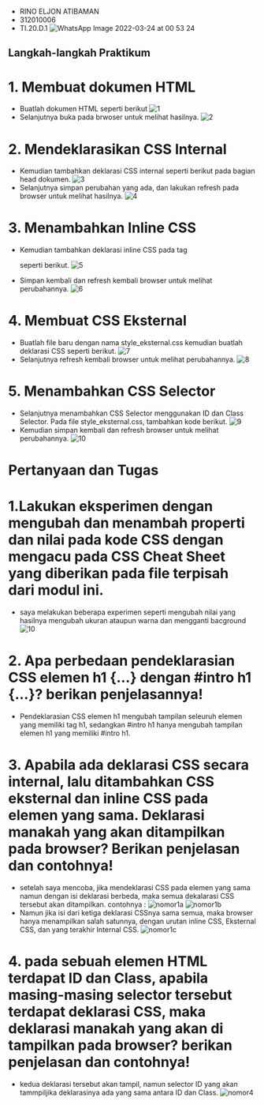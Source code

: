 - RINO ELJON ATIBAMAN
- 312010006
- TI.20.D.1
![WhatsApp Image 2022-03-24 at 00 53 24](https://user-images.githubusercontent.com/101688124/159765632-49a25004-bcf9-4af0-8c12-58eb245d1d2b.jpeg)
## Langkah-langkah Praktikum
# 1. Membuat dokumen HTML
-  Buatlah dokumen HTML seperti berikut
 ![1](https://user-images.githubusercontent.com/101688124/159760032-f8854842-1f44-4bf9-b922-317e6e68d47e.png)
 - Selanjutnya buka pada brwoser untuk melihat hasilnya.
 ![2](https://user-images.githubusercontent.com/101688124/159760046-07da8595-abdb-4030-869f-cc473b000ff0.png)
 
# 2. Mendeklarasikan CSS Internal
 - Kemudian tambahkan deklarasi CSS internal seperti berikut pada bagian head dokumen.
 ![3](https://user-images.githubusercontent.com/101688124/159760054-c3a28272-409c-4c7d-8b79-664ecb073ac0.png)
 - Selanjutnya simpan perubahan yang ada, dan lakukan refresh pada browser untuk melihat hasilnya.
 ![4](https://user-images.githubusercontent.com/101688124/159760062-60207806-fa46-44b2-858f-12711199e7a8.png)
 
# 3. Menambahkan Inline CSS
 - Kemudian tambahkan deklarasi inline CSS pada tag <p> seperti berikut.
  ![5](https://user-images.githubusercontent.com/101688124/159760067-c296370f-5c72-4d7b-8d28-8bbc44001400.png)
 - Simpan kembali dan refresh kembali browser untuk melihat perubahannya.
  ![6](https://user-images.githubusercontent.com/101688124/159760076-68b0c9b0-8252-4c5d-b44e-ad9c85ba9624.png)
  
# 4. Membuat CSS Eksternal
 - Buatlah file baru dengan nama style_eksternal.css kemudian buatlah deklarasi CSS seperti berikut.
  ![7](https://user-images.githubusercontent.com/101688124/159760079-3b173367-06dc-4b16-9f0f-0e7f0d9c5249.png)
 - Selanjutnya refresh kembali browser untuk melihat perubahannya.
  ![8](https://user-images.githubusercontent.com/101688124/159760081-ceb1ac7b-5ac7-42a7-ae70-8a061023aec4.png)
  
# 5. Menambahkan CSS Selector
  - Selanjutnya menambahkan CSS Selector menggunakan ID dan Class Selector. Pada file style_eksternal.css, tambahkan kode berikut.
  ![9](https://user-images.githubusercontent.com/101688124/159760084-347835aa-7483-4718-9c13-07099174baac.png)
  - Kemudian simpan kembali dan refresh browser untuk melihat perubahannya.
 ![10](https://user-images.githubusercontent.com/101688124/159760087-2fa72abc-c658-430b-b020-2b1b02d1b699.png)

 
# Pertanyaan dan Tugas
# 1.Lakukan eksperimen dengan mengubah dan menambah properti dan nilai pada kode CSS dengan mengacu pada CSS Cheat Sheet yang diberikan pada file terpisah dari modul ini.
- saya melakukan beberapa experimen seperti mengubah nilai yang hasilnya mengubah ukuran ataupun warna dan mengganti bacground
 ![10](https://user-images.githubusercontent.com/101688124/159760087-2fa72abc-c658-430b-b020-2b1b02d1b699.png)

# 2. Apa perbedaan pendeklarasian CSS elemen h1 {...} dengan #intro h1 {...}? berikan penjelasannya!
 - Pendeklarasian CSS elemen h1 mengubah tampilan seleuruh elemen yang memiliki tag h1, sedangkan #intro h1 hanya mengubah tampilan elemen h1 yang memiliki #intro h1.
 
# 3. Apabila ada deklarasi CSS secara internal, lalu ditambahkan CSS eksternal dan inline CSS pada elemen yang sama. Deklarasi manakah yang akan ditampilkan pada browser? Berikan penjelasan dan contohnya!
 - setelah saya mencoba, jika mendeklarasi CSS pada elemen yang sama namun dengan isi deklarasi berbeda, maka semua dekalarasi CSS tersebut akan ditampilkan.  contohnya :
 ![nomor1a](https://user-images.githubusercontent.com/101688124/159767270-fcd272f9-21aa-4580-a7fc-04a23dae955b.png)
 ![nomor1b](https://user-images.githubusercontent.com/101688124/159767267-45f62ffa-cbc1-485f-8504-89b6a20ec86e.png)
 - Namun jika isi dari ketiga deklarasi CSSnya sama semua, maka browser hanya menampilkan salah satunnya, dengan urutan inline CSS, Eksternal CSS, dan yang terakhir Internal CSS.
 ![nomor1c](https://user-images.githubusercontent.com/101688124/159767257-b792bec4-7359-40c0-b4da-fbb11f3596c0.png)
 
 # 4. pada sebuah elemen HTML terdapat ID dan Class, apabila masing-masing selector tersebut terdapat deklarasi CSS, maka deklarasi manakah yang akan di tampilkan pada browser? berikan penjelasan dan contohnya!
 - kedua deklarasi tersebut akan tampil, namun selector ID yang akan tammpiljika deklarasinya ada yang sama antara ID dan Class.
![nomor4](https://user-images.githubusercontent.com/101688124/159767244-c35bd229-294d-4320-8432-334a5bb6a403.png)


 









